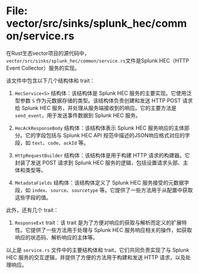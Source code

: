 # File: vector/src/sinks/splunk_hec/common/service.rs

在Rust生态vector项目的源代码中，`vector/src/sinks/splunk_hec/common/service.rs`文件是Splunk HEC（HTTP Event Collector）服务的实现。

该文件中包含以下几个结构体和 trait：

1. `HecService<S>` 结构体：该结构体是 Splunk HEC 服务的主要实现。它使用泛型参数 `S` 作为元数据存储的类型。该结构体负责创建和发送 HTTP POST 请求给 Splunk HEC 服务，并处理从服务端接收到的响应。它的主要方法是 `send_event`，用于发送事件数据到 Splunk HEC 服务。

2. `HecAckResponseBody` 结构体：该结构体表示 Splunk HEC 服务响应的主体部分。它的字段包括与 Splunk HEC API 规范中描述的JSON响应格式对应的字段，如 `text`、`code`、`ackId` 等。

3. `HttpRequestBuilder` 结构体：该结构体是用于构建 HTTP 请求的构建器。它封装了发送 POST 请求到 Splunk HEC 服务的逻辑，包括设置请求头部、主体和类型等。

4. `MetadataFields` 结构体：该结构体定义了 Splunk HEC 服务接受的元数据字段，如 `index`、`source`、`sourcetype` 等。它提供了一些方法用于从配置中获取这些字段的值。

此外，还有几个 trait：

1. `ResponseExt` trait：该 trait 是为了方便对响应的获取与解析而定义的扩展特性。它提供了一些方法用于处理与 Splunk HEC 服务响应相关的操作，如获取响应的状态码、解析响应的主体等。

以上是 `service.rs` 文件中的主要结构体和 trait，它们共同负责实现了与 Splunk HEC 服务的交互逻辑，并提供了方便的方法用于构建和发送 HTTP 请求，以及处理响应。

